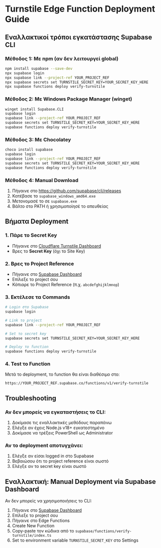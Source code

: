 # Turnstile Edge Function Deployment Guide

## Εναλλακτικοί τρόποι εγκατάστασης Supabase CLI

### Μέθοδος 1: Με npm (αν δεν λειτουργεί global)
```bash
npm install supabase --save-dev
npx supabase login
npx supabase link --project-ref YOUR_PROJECT_REF
npx supabase secrets set TURNSTILE_SECRET_KEY=YOUR_SECRET_KEY_HERE
npx supabase functions deploy verify-turnstile
```

### Μέθοδος 2: Με Windows Package Manager (winget)
```bash
winget install Supabase.CLI
supabase login
supabase link --project-ref YOUR_PROJECT_REF
supabase secrets set TURNSTILE_SECRET_KEY=YOUR_SECRET_KEY_HERE
supabase functions deploy verify-turnstile
```

### Μέθοδος 3: Με Chocolatey
```bash
choco install supabase
supabase login
supabase link --project-ref YOUR_PROJECT_REF
supabase secrets set TURNSTILE_SECRET_KEY=YOUR_SECRET_KEY_HERE
supabase functions deploy verify-turnstile
```

### Μέθοδος 4: Manual Download
1. Πήγαινε στο https://github.com/supabase/cli/releases
2. Κατέβασε το `supabase_windows_amd64.exe`
3. Μετονομασέ το σε `supabase.exe`
4. Βάλτο στο PATH ή χρησιμοποίησέ το απευθείας

## Βήματα Deployment

### 1. Πάρε το Secret Key
- Πήγαινε στο [Cloudflare Turnstile Dashboard](https://dash.cloudflare.com/)
- Βρες το **Secret Key** (όχι το Site Key)

### 2. Βρες το Project Reference
- Πήγαινε στο [Supabase Dashboard](https://supabase.com/dashboard)
- Επίλεξε το project σου
- Κόπιαρε το Project Reference (π.χ. `abcdefghijklmnop`)

### 3. Εκτέλεσε τα Commands
```bash
# Login στο Supabase
supabase login

# Link το project
supabase link --project-ref YOUR_PROJECT_REF

# Set το secret key
supabase secrets set TURNSTILE_SECRET_KEY=YOUR_SECRET_KEY_HERE

# Deploy το function
supabase functions deploy verify-turnstile
```

### 4. Test το Function
Μετά το deployment, το function θα είναι διαθέσιμο στο:
```
https://YOUR_PROJECT_REF.supabase.co/functions/v1/verify-turnstile
```

## Troubleshooting

### Αν δεν μπορείς να εγκαταστήσεις το CLI:
1. Δοκίμασε τις εναλλακτικές μεθόδους παραπάνω
2. Ελέγξε αν έχεις Node.js v18+ εγκατεστημένο
3. Δοκίμασε να τρέξεις PowerShell ως Administrator

### Αν το deployment αποτυγχάνει:
1. Ελέγξε αν είσαι logged in στο Supabase
2. Βεβαιώσου ότι το project reference είναι σωστό
3. Ελέγξε αν το secret key είναι σωστό

## Εναλλακτική: Manual Deployment via Supabase Dashboard

Αν δεν μπορείς να χρησιμοποιήσεις το CLI:

1. Πήγαινε στο [Supabase Dashboard](https://supabase.com/dashboard)
2. Επίλεξε το project σου
3. Πήγαινε στο Edge Functions
4. Create New Function
5. Copy-paste τον κώδικα από το `supabase/functions/verify-turnstile/index.ts`
6. Set το environment variable `TURNSTILE_SECRET_KEY` στο Settings 